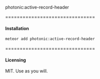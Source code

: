 photonic:active-record-header

===============================
#### Installation  

````bash
meteor add photonic:active-record-header
````


===============================
#### Licensing  

MIT.  Use as you will.
